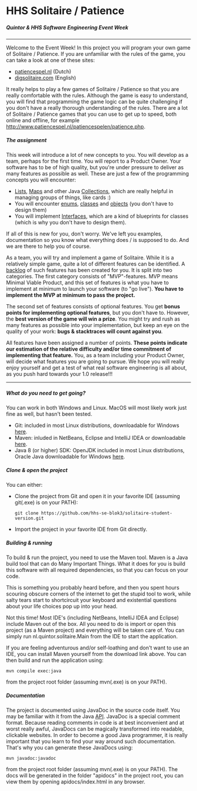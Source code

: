 # HHS Solitaire / Patience
##### Quintor & HHS Software Engineering Event Week

--- 

Welcome to the Event Week! In this project you will program your own game of Solitaire / Patience. If you are unfamiliar 
with the rules of the game, you can take a look at one of these sites:
 - [patiencespel.nl](http://www.patiencespel.nl/patiencespelregels.php) (Dutch)
 - [digsolitaire.com](http://digsolitaire.com/solitaire-rules.php) (English)

It really helps to play a few games of Solitaire / Patience so that you are really comfortable with the rules. Although 
the game is
easy to understand, you will find that programming the game logic can be quite challenging if you don't have a really 
thorough understanding of the rules. There are a lot of Solitaire / Patience games that you can use to 
get up to speed, both online and offline, for example http://www.patiencespel.nl/patiencespelen/patience.php.

##### The assignment
This week will introduce a lot of new concepts to you. You will develop as a team, perhaps for the first time. 
You will report to a Product Owner. Your software has to be of high quality, but you're under pressure to deliver as 
many features as possible as well. These are just a few of the programming concepts you will encounter:

 - [Lists](https://docs.oracle.com/javase/8/docs/api/java/util/List.html), 
   [Maps](https://docs.oracle.com/javase/8/docs/api/java/util/Map.html) and other Java 
   [Collections](https://docs.oracle.com/javase/8/docs/api/java/util/Collection.html), which are really helpful in 
   managing groups of things, like cards :)
 - You will encounter [enums](https://docs.oracle.com/javase/tutorial/java/javaOO/enum.html), 
   [classes](https://docs.oracle.com/javase/tutorial/java/javaOO/classes.html) and 
   [objects](https://docs.oracle.com/javase/tutorial/java/javaOO/objects.html) (you don't have to design them)
 - You will implement [Interfaces](https://docs.oracle.com/javase/tutorial/java/concepts/interface.html), 
   which are a kind of blueprints for classes (which is why you don't have to design them).

If all of this is new for you, don't worry. We've left you examples, documentation so you know what everything does / 
is supposed to do. And we are there to help you of course.

As a team, you will try and implement a game of Solitaire. While it is a relatively simple game, quite a lot of different 
features can be identified. A [backlog](backlog.md) of such features has been created for you. It is split into two categories. 
The first category consists of "MVP"-features. MVP means Minimal Viable Product, and this set of features is what you 
have to implement at minimum to launch your software (to "go live"). **You have to implement the MVP at minimum to pass the 
project.**

The second set of features consists of optional features. You get **bonus points for implementing optional features**,
but you don't have to. However, the **best version of the game will win a prize**. You might try and rush as many
features as possible into your implementation, but keep an eye on the quality of your work: **bugs & stacktraces will count
against you**.

All features have been assigned a number of points. **These points indicate our estimation of the relative difficulty 
and/or time commitment of implementing that feature.** You, as a team including your Product Owner, will decide what 
features you are going to pursue. We hope you will really enjoy yourself and get a test of what real software engineering
is all about, as you push hard towards your 1.0 release!!!

---  

##### What do you need to get going?
You can work in both Windows and Linux. MacOS will most likely work just fine as well, but hasn't been tested.

 - Git: included in most Linux distributions, downloadable for Windows [here](https://git-scm.com/download/win).
 - Maven: inluded in NetBeans, Eclipse and IntelliJ IDEA or downloadable [here](https://maven.apache.org/download.cgi).
 - Java 8 (or higher) SDK: OpenJDK included in most Linux distributions, Oracle Java downloadable for Windows 
   [here](http://www.oracle.com/technetwork/java/javase/downloads/jdk9-downloads-3848520.html).

##### Clone & open the project
You can either:
 - Clone the project from Git and open it in your favorite IDE (assuming git(.exe) is on your PATH):
 
   ```
   git clone https://github.com/hhs-se-blok3/solitaire-student-version.git
   ```
 - Import the project in your favorite IDE from Git directly.

##### Building & running
To build & run the project, you need to use the Maven tool. Maven is a Java build tool that can 
do Many Important Things. What it does for you is build this software with all required dependencies, so 
that you can focus on your code.

This is something you probably heard before, and then you spent hours scouring obscure corners of the 
internet to get the stupid tool to work, while salty tears start to shortcircuit your keyboard and 
existential questions about your life choices pop up into your head.

Not this time! Most IDE's (including NetBeans, IntelliJ IDEA and Eclipse) include Maven out of the box. 
All you need to do is import or open this project (as a Maven project) and everything will be taken care
of. You can simply run nl.quintor.solitaire.Main from the IDE to start the application.

If you are feeling adventurous and/or self-loathing and don't want to use an IDE, you can install Maven 
yourself from the download link above. You can then build and run the application using:
```
mvn compile exec:java
``` 
from the project root folder (assuming mvn(.exe) is on your PATH).

##### Documentation

The project is documented using JavaDoc in the source code itself. You may be familiar
with it from the Java [API](https://docs.oracle.com/javase/8/docs/api/). JavaDoc is a special comment format. Because 
reading comments in code is at best inconvenient and at worst really awful, JavaDocs can be magically transformed into 
readable, clickable websites. In order to become a good Java programmer, it is really important that you learn to find 
your way around such documentation. That's why you can generate these JavaDocs using:
```
mvn javadoc:javadoc
```
from the project root folder (assuming mvn(.exe) is on your PATH). The docs will be generated in the folder "apidocs" 
in the project root, you can view them by opening apidocs/index.html in any browser.
